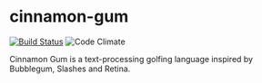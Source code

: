 # cinnamon-gum

[![Build Status](https://travis-ci.org/quartata/cinnamon-gum.svg?branch=master)](https://travis-ci.org/quartata/cinnamon-gum)
![Code Climate](https://codeclimate.com/github/quartata/cinnamon-gum/badges/gpa.svg)

Cinnamon Gum is a text-processing golfing language inspired by Bubblegum, Slashes and Retina.
